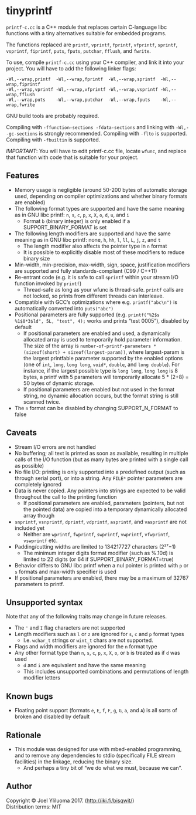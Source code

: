 # tinyprintf

`printf-c.cc` is a C++ module that replaces certain C-language libc functions
with a tiny alternatives suitable for embedded programs.

The functions replaced are `printf`, `vprintf`, `fprintf`, `vfprintf`, `sprintf`, `vsprintf`, `fiprintf`, `puts`, `fputs`, `putchar`, `fflush`, and `fwrite`.

To use, compile `printf-c.cc` using your C++ compiler, and link it into your project.
You will have to add the following linker flags:

    -Wl,--wrap,printf  -Wl,--wrap,fprintf  -Wl,--wrap,sprintf  -Wl,--wrap,fiprintf    
    -Wl,--wrap,vprintf -Wl,--wrap,vfprintf -Wl,--wrap,vsprintf -Wl,--wrap,fflush    
    -Wl,--wrap,puts    -Wl,--wrap,putchar  -Wl,--wrap,fputs    -Wl,--wrap,fwrite    

GNU build tools are probably required.

Compiling with `-ffunction-sections -fdata-sections` and linking with `-Wl,--gc-sections` is strongly recommended.
Compiling with `-flto` is supported.
Compiling with `-fbuiltin` is supported.

*IMPORTANT*: You will have to edit printf-c.cc file, locate `wfunc`,
and replace that function with code that is suitable for your project.

## Features

* Memory usage is negligible (around 50-200 bytes of automatic storage used, depending on compiler optimizations and whether binary formats are enabled)
* The following format types are supported and have the same meaning as in GNU libc printf: `n`, `s`, `c`, `p`, `x`, `X`, `o`, `d`, `u`, and `i`
  * Format `b` (binary integer) is only enabled if a SUPPORT_BINARY_FORMAT is set
* The following length modifiers are supported and have the same meaning as in GNU libc printf: none, `h`, `hh`, `l`, `ll`, `L`, `j`, `z`, and `t`
  * The length modifier also affects the pointer type in `n` format
  * It is possible to explicitly disable most of these modifiers to reduce binary size
* Min-width, min-precision, max-width, sign, space, justification modifiers are supported and fully standards-compliant (C99 / C++11)
* Re-entrant code (e.g. it is safe to call `sprintf` within your stream I/O function invoked by `printf`)
  * Thread-safe as long as your wfunc is thread-safe. `printf` calls are not locked, so prints from different threads can interleave.
* Compatible with GCC’s optimizations where e.g. `printf("abc\n")` is automatically converted into `puts("abc")`
* Positional parameters are fully supported (e.g. `printf("%2$s %1$0*3$ld", 5L, "test", 4);` works and prints “test 0005”), disabled by default
  * If positional parameters are enabled and used, a dynamically allocated array is used to temporarily hold parameter information. The size of the array is `number-of-printf-parameters * (sizeof(short) + sizeof(largest-param))`, where largest-param is the largest printfable parameter supported by the enabled options (one of `int`, `long`, `long long`, `void*`, `double`, and `long double`). For instance, if the largest possible type is `long long`, `long long` is 8 bytes, a printf with 5 parameters will temporarily allocate 5 * (2+8) = 50 bytes of dynamic storage.
  * If positional parameters are enabled but not used in the format string, no dynamic allocation occurs, but the format string is still scanned twice.
* The `n` format can be disabled by changing SUPPORT_N_FORMAT to false

## Caveats

* Stream I/O errors are not handled
* No buffering; all text is printed as soon as available, resulting in multiple calls of the I/O function (but as many bytes are printed with a single call as possible)
* No file I/O: printing is only supported into a predefined output (such as through serial port), or into a string. Any `FILE*` pointer parameters are completely ignored
* Data is never copied. Any pointers into strings are expected to be valid throughout the call to the printing function
  * If positional parameters are enabled, parameters (pointers, but not the pointed data) are copied into a temporary dynamically allocated array though
* `snprintf`, `vsnprintf`, `dprintf`, `vdprintf`, `asprintf`, and `vasprintf` are not included yet
  * Neither are `wprintf`, `fwprintf`, `swprintf`, `vwprintf`, `vfwprintf`, `vswprintf` etc.
* Padding/cutting widths are limited to 134217727 characters (2²⁷−1)
  * The minimum integer digits format modifier (such as %.10d) is limited to 22 digits (or 64 if SUPPORT_BINARY_FORMAT=true)
* Behavior differs to GNU libc printf when a nul pointer is printed with `p` or `s` formats and max-width specifier is used
* If positional parameters are enabled, there may be a maximum of 32767 parameters to printf.

## Unsupported syntax

Note that any of the following traits may change in future releases.

* The `'` and `I` flag characters are not supported
* Length modifiers such as `l` or `z` are ignored for `s`, `c` and `p` format types
  * I.e. `wchar_t` strings or `wint_t` chars are not supported.
* Flags and width modifiers are ignored for the `n` format type
* Any other format type than `n`, `s`, `c`, `p`, `x`, `X`, `o`, or `b` is treated as if `d` was used
  * `d` and `i` are equivalent and have the same meaning
  * This includes unsupported combinations and permutations of length modifier letters

## Known bugs

* Floating point support (formats `e`, `E`, `f`, `F`, `g`, `G`, `a`, and `A`) is all sorts of broken and disabled by default

## Rationale

* This module was designed for use with mbed-enabled programming, and to remove any dependencies to stdio (specifically FILE stream facilities) in the linkage, reducing the binary size.
  * And perhaps a tiny bit of “we do what we must, because we can”.

## Author

Copyright © Joel Yliluoma 2017. (http://iki.fi/bisqwit/)    
Distribution terms: MIT

